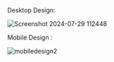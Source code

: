 Desktop Design:

![Screenshot 2024-07-29 112448](https://github.com/user-attachments/assets/fc4d8d00-eb00-470b-b1d3-d24b80b18931)

Mobile Design :

![mobiledesign2](https://github.com/user-attachments/assets/9109ae73-cae3-4aee-86fd-c5e5e20ef284)
